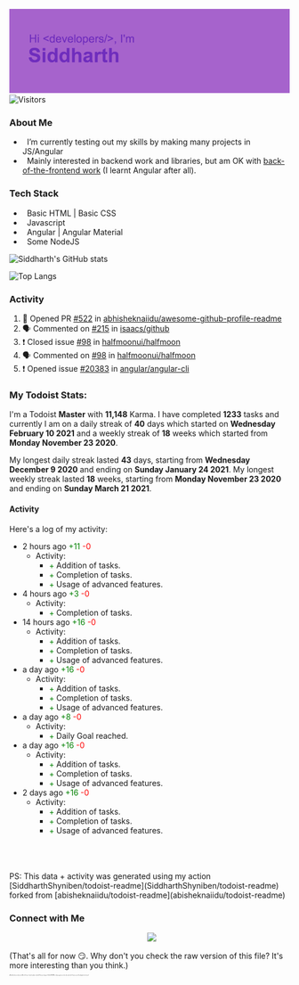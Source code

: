 ![Hey there <developers>! I'm Siddharth.](./header.png)
![Visitors](https://visitor-badge.glitch.me/badge?page_id=SiddharhthShyniben.SiddharthShyniben)

###  About Me 

- &nbsp; I’m currently testing out my skills by making many projects in JS/Angular
- &nbsp; Mainly interested in backend work and libraries, but am OK with [back-of-the-frontend work](https://css-tricks.com/the-great-divide/) (I learnt Angular after all).

### Tech Stack

- &nbsp; Basic HTML | Basic CSS
- &nbsp; Javascript
- &nbsp; Angular | Angular Material
- &nbsp; Some NodeJS

![Siddharth's GitHub stats](https://github-readme-stats.vercel.app/api?username=SiddharthShyniben&amp;count_private=true&amp;show_icons=true&amp;theme=dark)

![Top Langs](https://github-readme-stats.vercel.app/api/top-langs/?username=SiddharthSHyniben&amp;theme=dark)

### Activity

<!--START_SECTION:activity-->
1. 💪 Opened PR [#522](https://github.com/abhisheknaiidu/awesome-github-profile-readme/pull/522) in [abhisheknaiidu/awesome-github-profile-readme](https://github.com/abhisheknaiidu/awesome-github-profile-readme)
2. 🗣 Commented on [#215](https://github.com/isaacs/github/issues/215) in [isaacs/github](https://github.com/isaacs/github)
3. ❗️ Closed issue [#98](https://github.com/halfmoonui/halfmoon/issues/98) in [halfmoonui/halfmoon](https://github.com/halfmoonui/halfmoon)
4. 🗣 Commented on [#98](https://github.com/halfmoonui/halfmoon/issues/98) in [halfmoonui/halfmoon](https://github.com/halfmoonui/halfmoon)
5. ❗️ Opened issue [#20383](https://github.com/angular/angular-cli/issues/20383) in [angular/angular-cli](https://github.com/angular/angular-cli)
<!--END_SECTION:activity-->

### My Todoist Stats:

I'm a Todoist **<td-kl>Master</td-kl>** with **<td-k>11,148</td-k>** Karma. I have completed **<td-ttc>1233</td-ttc>** tasks and currently I am on a daily streak of **<td-cdsc>40</td-cdsc>** days which started on **<td-cdsf>Wednesday February 10 2021</td-cdsf>** and a weekly streak of **<td-cwsc>18</td-cwsc>** weeks which started from **<td-cwsf>Monday November 23 2020</td-cwsf>**.

My longest daily streak lasted **<td-mdsc>43</td-mdsc>** days, starting from **<td-mdsf>Wednesday December 9 2020</td-mdsf>** and ending on **<td-mdst>Sunday January 24 2021</td-mdst>**.
My longest weekly streak lasted **<td-mwsc>18</td-mwsc>** weeks, starting from **<td-mwsf>Monday November 23 2020</td-mwsf>** and ending on **<td-mwst>Sunday March 21 2021</td-mwst>**.

#### Activity

Here's a log of my activity:
<td-ka>
* 2 hours ago <span style="color:green">+11</span> <span style="color:red">-0</span>
  * Activity:
    * <span style="color:green">+</span> Addition of tasks.
    * <span style="color:green">+</span> Completion of tasks.
    * <span style="color:green">+</span> Usage of advanced features.
* 4 hours ago <span style="color:green">+3</span> <span style="color:red">-0</span>
  * Activity:
    * <span style="color:green">+</span> Completion of tasks.
* 14 hours ago <span style="color:green">+16</span> <span style="color:red">-0</span>
  * Activity:
    * <span style="color:green">+</span> Addition of tasks.
    * <span style="color:green">+</span> Completion of tasks.
    * <span style="color:green">+</span> Usage of advanced features.
* a day ago <span style="color:green">+16</span> <span style="color:red">-0</span>
  * Activity:
    * <span style="color:green">+</span> Addition of tasks.
    * <span style="color:green">+</span> Completion of tasks.
    * <span style="color:green">+</span> Usage of advanced features.
* a day ago <span style="color:green">+8</span> <span style="color:red">-0</span>
  * Activity:
    * <span style="color:green">+</span> Daily Goal reached.
* a day ago <span style="color:green">+16</span> <span style="color:red">-0</span>
  * Activity:
    * <span style="color:green">+</span> Addition of tasks.
    * <span style="color:green">+</span> Completion of tasks.
    * <span style="color:green">+</span> Usage of advanced features.
* 2 days ago <span style="color:green">+16</span> <span style="color:red">-0</span>
  * Activity:
    * <span style="color:green">+</span> Addition of tasks.
    * <span style="color:green">+</span> Completion of tasks.
    * <span style="color:green">+</span> Usage of advanced features.
</td-ka>
<br>
<br>
<br>
PS: This data + activity was generated using my action [SiddharthShyniben/todoist-readme](SiddharthShyniben/todoist-readme) forked from [abisheknaiidu/todoist-readme](abisheknaiidu/todoist-readme)

### Connect with Me

<p align="center">
&nbsp; <a href="mailto:siddharth.muscat@gmail.com" target="_blank" rel="noopener noreferrer"><img src="https://logodownload.org/wp-content/uploads/2018/03/gmail-logo-16.png" width="50px"></a>
</p>

(That's all for now :smirk:. Why don't you check the raw version of this file? It's more interesting than you think.)
<br>
<sub>
   <sup>
     <sub>
       <sup>
         <sub>
           <sup>
             <sub>
               <sup>
                 <sub>
                   <sup>
                     <sub>
                       <sup>
                         ~Mutual funds are subject to~ Why do I have a 1 month update schedule? Because the grass (Profile README) is always greener on the other web-side. How are you still reading this by the way?
                       </sup>
                     </sub>
                   </sup>
                 </sub>
               </sup>
             </sub>
           </sup>
         </sub>
       </sup>
     </sub>
  </sup>
</sub>
</developers>
